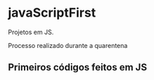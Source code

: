 # javaScriptFirst

Projetos em JS.   
  
Processo realizado durante a quarentena         
    
## Primeiros códigos feitos em JS 
<br>     
  
 
  
 

   
 
 

